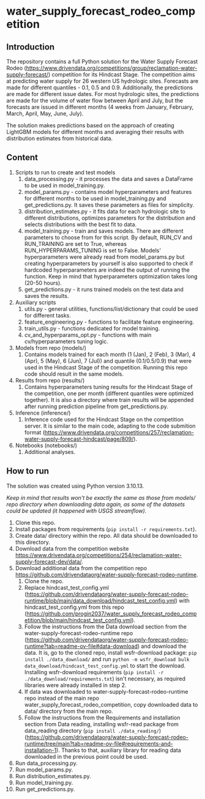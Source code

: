 # water_supply_forecast_rodeo_competition

## Introduction
The repository contains a full Python solution for the Water Supply Forecast Rodeo (https://www.drivendata.org/competitions/group/reclamation-water-supply-forecast/) competition for its Hindcast Stage.
The competition aims at predicting water supply for 26 western US hydrologic sites. Forecasts are made for different quantiles - 0.1, 0.5 and 0.9. Additionally, the predictions are made for different
issue dates. For most hydrologic sites, the predictions are made for the volume of water flow between April and July, but the forecasts are issued in different months (4 weeks from January, February, March, April,
May, June, July).

The solution makes predictions based on the approach of creating LightGBM models for different months and averaging their results with distribution estimates from historical data.

## Content
1. Scripts to run to create and test models
	1. data_processing.py - it processes the data and saves a DataFrame to be used in model_training.py.
	2. model_params.py - contains model hyperparameters and features for different months to be used in model_training.py and get_predictions.py. It saves these parameters as files for simplicity.
	3. distribution_estimates.py - it fits data for each hydrologic site to different distributions, optimizes parameters for the distribution and selects distributions with the best fit to data. 
	4. model_training.py - 	train and saves models. There are different parameters to choose from for this script. By default, RUN_CV and RUN_TRAINING are set to True, whereas
	RUN_HYPERPARAMS_TUNING is set to False. Models' hyperparameters were already read from model_params.py but creating hyperparameters by yourself is also supported to check
	if hardcoded hyperparameters are indeed the output of running the function. Keep in mind that hyperparameters optimization takes long (20-50 hours).
	5. get_predictions.py - it runs trained models on the test data and saves the results.
2. Auxiliary scripts
	1. utils.py - general utilities, functions/list/dictionary that could be used for different tasks.
	2. feature_engineering.py - functions to facilitate feature engineering.
	3. train_utils.py - functions dedicated for model training.
	4. cv_and_hyperparams_opt.py - functions with main cv/hyperparameters tuning logic.
3. Models from repo (models/)
	1. Contains models trained for each month (1 (Jan), 2 (Feb), 3 (Mar), 4 (Apr), 5 (May), 6 (Jun), 7 (Jul)) and quantile (0.1/0.5/0.9) that were used in the Hindcast Stage of the competition.
	Running this repo code should result in the same models.
4. Results from repo (results/)
	1. Contains hyperparameters tuning results for the Hindcast Stage of the competition, one per month (different quantiles were optimized together). It is also a directory where train results
	will be appended after running prediction pipeline from get_predictions.py.
3. Inference (inference/)
	1. Inference code used for the Hindcast Stage on the competition server. It is similar to the main code, adapting to the code submition format
	(https://www.drivendata.org/competitions/257/reclamation-water-supply-forecast-hindcast/page/809/).
4. Notebooks (notebooks/)
	1. Additional analyses.
## How to run
The solution was created using Python version 3.10.13.

*Keep in mind that results won't be exactly the same as those from models/ repo directory when downloading data again, as some of the datasets could be updated (it happened with USGS streamflow).*

1. Clone this repo.
2. Install packages from requirements (`pip install -r requirements.txt`).
3. Create data/ directory within the repo. All data should be downloaded to this directory.
4. Download data from the competition website https://www.drivendata.org/competitions/254/reclamation-water-supply-forecast-dev/data/. 
5. Download additional data from the competition repo https://github.com/drivendataorg/water-supply-forecast-rodeo-runtime.
	1. Clone the repo.
	2. Replace hindcast_test_config.yml (https://github.com/drivendataorg/water-supply-forecast-rodeo-runtime/blob/main/data_download/hindcast_test_config.yml)
	with hindcast_test_config.yml from this repo (https://github.com/progin2037/water_supply_forecast_rodeo_competition/blob/main/hindcast_test_config.yml). 
	3. Follow the instructions from the Data download section from the water-supply-forecast-rodeo-runtime repo (https://github.com/drivendataorg/water-supply-forecast-rodeo-runtime?tab=readme-ov-file#data-download)
	and download the data. It is, go to the cloned repo, install wsfr-download package: `pip install ./data_download/` and run `python -m wsfr_download bulk data_download/hindcast_test_config.yml`
	to start the download. Installing wsfr-download requirements (`pip install -r ./data_download/requirements.txt`) isn't necessary, as required libraries were already installed in step 2.
	4. If data was downloaded to water-supply-forecast-rodeo-runtime repo instead of the main repo water_supply_forecast_rodeo_competition, copy downloaded data to data/ directory from the main repo.
	5. Follow the instructions from the Requirements and installation section from Data reading, installing wsfr-read package from data_reading directory (`pip install ./data_reading/`)
	(https://github.com/drivendataorg/water-supply-forecast-rodeo-runtime/tree/main?tab=readme-ov-file#requirements-and-installation-1). Thanks to that, auxiliary library for
	reading data downloaded in the previous point could be used.
6. Run data_processing.py.
7. Run model_params.py.
8. Run distribution_estimates.py.
9. Run model_training.py.
10. Run get_predictions.py.
